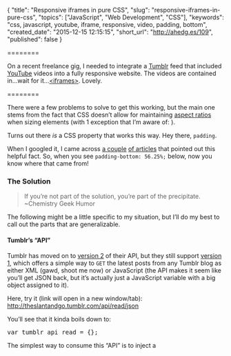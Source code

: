 {
  "title": "Responsive iframes in pure CSS",
  "slug": "responsive-iframes-in-pure-css",
  "topics": ["JavaScript", "Web Development", "CSS"],
  "keywords": "css, javascript, youtube, iframe, responsive, video, padding, bottom",
  "created_date": "2015-12-15 12:15:15",
  "short_url": "http://ahedg.es/109",
  "published": false
}

========

On a recent freelance gig, I needed to integrate a <a href="http://tumblr.com">Tumblr</a> feed that included <a href="http://youtube.com">YouTube</a> videos into a fully responsive website. The videos are contained in&#8230;wait for it&#8230;<a href="https://developer.mozilla.org/en-US/docs/Web/HTML/Element/iframe">&lt;iframes&gt;</a>. Lovely.

========

<p>There were a few problems to solve to get this working, but the main one stems from the fact that CSS doesn&#8217;t allow for maintaining <a href="http://andrew.hedges.name/experiments/aspect_ratio/">aspect ratios</a> when sizing elements (with 1 exception that I&#8217;m aware of: <imgs>).</p>
<p>Turns out there <em>is</em> a CSS property that works this way. Hey there, <code>padding</code>.</p>
<p>When I <span class="tooltip" title="Yep, using it as a verb, at the risk of diluting their trademark. Sucks to be ubiquitous.">googled</span> it, I came across <a href="http://www.goldenapplewebdesign.com/responsive-aspect-ratios-with-pure-css/">a couple</a> <a href="http://www.sitepoint.com/maintain-image-aspect-ratios-responsive-web-design/">of articles</a> that pointed out this helpful fact. So, when you see <code>padding-bottom: 56.25%;</code> below, now you know where that came from!</p>
<h3>The Solution</h3>
<blockquote>If you&#8217;re not part of the solution, you&#8217;re part of the precipitate.<br>~Chemistry Geek Humor</blockquote>
<p>The following might be a little specific to my situation, but I&#8217;ll do my best to call out the parts that are generalizable.</p>
<h4>Tumblr&#8217;s &#8220;API&#8221;</h4>
<p>Tumblr has moved on to <a href="https://www.tumblr.com/docs/en/api/v2">version 2</a> of their API, but they still support <a href="https://www.tumblr.com/docs/en/api/v1">version 1</a>, which offers a simple way to <code>GET</code> the latest posts from any Tumblr blog as either XML (gawd, shoot me now) or JavaScript (the API makes it seem like you&#8217;ll get JSON back, but it&#8217;s actually just a JavaScript variable with a big object assigned to it).</p>
<p>Here, try it (link will open in a new window/tab): <a target="_blank" href="http://theslantandgo.tumblr.com/api/read/json">http://theslantandgo.tumblr.com/api/read/json</a></p>
<p>You&#8217;ll see that it kinda boils down to:</p>
<pre class="sh_javascript sh_sourceCode">var tumblr_api_read = {};
</pre>
<p>The simplest way to consume this &#8220;API&#8221; is to inject a <code><script></code> tag into your page with your Tumblr API URL as the value for the <code>src</code> attribute. <a href="http://jquery.com/">jQuery</a> offers a super simple way to do this: <code><a href="https://api.jquery.com/jquery.getscript/">$.getScript</a></code>. It even handles assigning an <code>onload</code> event to the script so your callback function will fire after the script is all ready to go. Nice one, jQuery!</p>
<p>So, fine, you get this big JavaScript object from Tumblr and it&#8217;s got different kinds of posts and stuff, including video. Now, there are at least a couple types of video posts, but the ones I&#8217;m concerned with here are YouTube videos. Why? Because they&#8217;re delivered in <iframes> and <iframes> suck in so many ways, but I understand why they use them sandboxing security blah blah blah.</p>
<p>Here&#8217;s an example of one of these YouTube video posts, represented as JavaScript data (from <a target="_blank" href="http://awesomecatvideos.tumblr.com/post/133472224280/laughingsquid-cats-manage-to-outwit-the-tight">awesomecatvideos.tumblr.com</a>):</p>
<pre class="sh_javascript sh_sourceCode">{
  "id": "133472224280",
  "url": "http://awesomecatvideos.tumblr.com/post/133472224280",
  "url-with-slug": "http://awesomecatvideos.tumblr.com/post/133472224280/laughingsquid-cats-manage-to-outwit-the-tight",
  "type": "video",
  "date-gmt": "2015-11-18 17:00:19 GMT",
  "date": "Wed, 18 Nov 2015 12:00:19",
  "bookmarklet": 0,
  "mobile": 0,
  "feed-item": "",
  "from-feed-id": 0,
  "unix-timestamp": 1447866019,
  "format": "html",
  "reblog-key": "fpweTEr7",
  "slug": "laughingsquid-cats-manage-to-outwit-the-tight",
  "video-caption": "<p><a class=\"tumblr_blog\" href=\"http://laughingsquid.tumblr.com/post/133406638014\">laughingsquid</a>:</p>\n<blockquote>\n<p><a href=\"http://laughingsquid.com/cats-manage-to-outwit-the-tight-security-at-the-g20-summit-in-turkey-and-show-up-on-camera/\">Cats Manage to Outwit the Tight Security at the G20 Summit in Turkey and Show Up On-Camera</a></p>\n</blockquote>",
  "video-source": "<iframe width=\"540\" height=\"304\"  id=\"youtube_iframe\" src=\"https://www.youtube.com/embed/1lnNX6dND5k?feature=oembed&enablejsapi=1&origin=https://safe.txmblr.com&wmode=opaque\" frameborder=\"0\" allowfullscreen></iframe>",
  "video-player": "<iframe width=\"400\" height=\"225\"  id=\"youtube_iframe\" src=\"https://www.youtube.com/embed/1lnNX6dND5k?feature=oembed&enablejsapi=1&origin=http://safe.txmblr.com&wmode=opaque\" frameborder=\"0\" allowfullscreen></iframe>",
  "video-player-500": "<iframe width=\"500\" height=\"281\"  id=\"youtube_iframe\" src=\"https://www.youtube.com/embed/1lnNX6dND5k?feature=oembed&enablejsapi=1&origin=http://safe.txmblr.com&wmode=opaque\" frameborder=\"0\" allowfullscreen></iframe>",
  "video-player-250": "<iframe width=\"250\" height=\"141\"  id=\"youtube_iframe\" src=\"https://www.youtube.com/embed/1lnNX6dND5k?feature=oembed&enablejsapi=1&origin=http://safe.txmblr.com&wmode=opaque\" frameborder=\"0\" allowfullscreen></iframe>"
}</pre>
<h4>A bit of JavaScript</h4>
<p>Tumblr is nice enough to give us this <code>video-player</code> property that we can just dump into our page to get the video to play. That&#8217;s cool. The part that&#8217;s not as cool is that it has attributes on it for width and height and those don&#8217;t allow you to override them with simple CSS. So, yeah, JavaScript string manipulation to the rescue. Meh.</p>
<pre class="sh_javascript sh_sourceCode">// grab the post we want (this is just an example)
var post = tumblr_api_read.posts[0];

// remove the width and height attrs (note the use of double and single quotes)
var video = post['video-player'].replace("width='400' height='225'", '');

// wrap the iframe in a div so we can do our cool css trick
var html = '<div class="iframe-container">' + video + '</div>';

// insert the resulting html (again, just an example)
document.body.insertAdjacentHTML('beforeend', html);</pre>
<p>OK, now we have a wrapped <iframe> on our page stripped of its width and height attributes. Looks like crap, right? Hmm, maybe I should have started with the CSS.</p>
<p>Just want to make sure you noticed the part where we wrapped the <iframe> in a container element. See that? That&#8217;s what makes this whole blog post possible. No, really.</p>
<div class="photo-right">
	<p>
		<img src="/blog/assets/imgs/hey-everybody-pay-attention-to-me.jpg" alt=""><br>
		This is me doing my best to call out<br>
		the parts that are generalizable.
	</p>
</div>
<h4>The generalizable part</h4>
<p>According to the <a href="http://www.w3.org/TR/CSS2/box.html#padding-properties">CSS spec</a>, a box&#8217;s <code>padding</code>, when specified as a percentage, is calculated as a percentage of the box&#8217;s width. What that means in practical terms is you can make an element&#8217;s height change based on its width. Wicked!</p>
<p>From the <em>Sturm und Drang</em> above, you know we have HTML on our page of (roughly) the following format:</p>
<pre class="sh_html sh_sourceCode"><div class="iframe-container">
  <iframe>...</iframe>
</div>
</pre>
<p>This is where it gets good.</p>
<p>What we&#8217;re going for here is to have the video be the full width of its container (column, page, whatever that is) while maintaining the correct aspect ratio as we resize it.</p>
<p>The CSS (drum roll please)&#8230;.</p>
<div style="float: right;margin: 0 0 1em 1em;background: white;width: 33%;font-style: italic;">
	You might be wondering where the value 56.25% comes from. Turns out that&#8217;s the equivalent of a 16:9 aspect ratio, which is what HD video uses. If you wanted, say, 4:3 you would use 75%. If you wanted 2:1, you&#8217;d use 50%. See how that works?
</div>
<pre class="sh_css sh_sourceCode">.iframe-container {
  height: 0;
  padding-bottom: 56.25%;
  position: relative;
  width: 100%;
}

.iframe-container iframe {
  height: 100%;
  position: absolute;
  right: 0;
  top: 0;
  width: 100%;
}
</pre>
<p>So, because padding is calculated based on the element&#8217;s width, if—for example—the container is 1600 pixels wide, the bottom padding (which is added to the height of 0) will be 900 pixels (1600 × 0.5625). If the container resizes to 320 pixels wide, the bottom padding will be 180 pixels (320 × 0.5625). Beautiful!</p>
<p>The last bit of fairy dust is to use absolute positioning to pull the content back into view over the top of the padding. That&#8217;s why we gave <code>.iframe-container</code> relative positioning. You know, because an absolute positioned element is positioned relative to it&#8217;s nearest positioned parent. Obviously.</p>
<h4>Until next time&#8230;.</h4>
<p>So, yeah, that&#8217;s basically it. The cool part is the CSS. The rest is specific to my need to pull in content from Tumblr. I hope this was helpful!</p>
